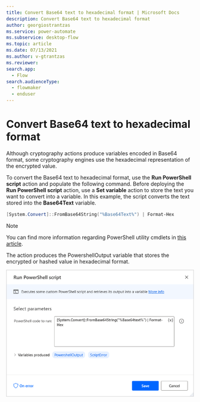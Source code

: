 ```yaml
---
title: Convert Base64 text to hexadecimal format | Microsoft Docs
description: Convert Base64 text to hexadecimal format
author: georgiostrantzas
ms.service: power-automate
ms.subservice: desktop-flow
ms.topic: article
ms.date: 07/13/2021
ms.author: v-gtrantzas
ms.reviewer:
search.app: 
  - Flow
search.audienceType: 
  - flowmaker
  - enduser
---
```


# Convert Base64 text to hexadecimal format

Although cryptography actions produce variables encoded in Base64 format, some cryptography engines use the hexadecimal representation of the encrypted value.

To convert the Base64 text to hexadecimal format, use the **Run PowerShell script** action and populate the following command. Before deploying the **Run PowerShell script** action, use a **Set variable** action to store the text you want to convert into a variable. In this example, the script converts the text stored into the **Base64Text** variable.

``` PowerShell
[System.Convert]::FromBase64String("%Base64Text%") | Format-Hex
```

> [!NOTE]
> You can find more information regarding PowerShell utility cmdlets in [this article](/powershell/module/microsoft.powershell.utility).

The action produces the PowershellOutput variable that stores the encrypted or hashed value in hexadecimal format.

![The Run PowerShell script action.](media/convert-base64-hexadecimal-format/run-powershell-script-action.png)